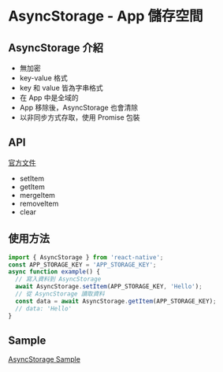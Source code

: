 # AsyncStorage - App 儲存空間

## AsyncStorage 介紹

- 無加密
- key-value 格式
- key 和 value 皆為字串格式
- 在 App 中是全域的
- App 移除後，AsyncStorage 也會清除
- 以非同步方式存取，使用 Promise 包裝

## API

[官方文件](https://facebook.github.io/react-native/docs/asyncstorage.html)

- setItem
- getItem
- mergeItem
- removeItem
- clear

## 使用方法

```javascript
import { AsyncStorage } from 'react-native';
const APP_STORAGE_KEY = 'APP_STORAGE_KEY';
async function example() {
  // 寫入資料到 AsyncStorage
  await AsyncStorage.setItem(APP_STORAGE_KEY, 'Hello');
  // 從 AsyncStorage 讀取資料
  const data = await AsyncStorage.getItem(APP_STORAGE_KEY);
  // data: 'Hello'
}
```

## Sample

[AsyncStorage Sample](https://snack.expo.io/@dmoon/asyncstorage-sample)
